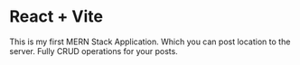 # React + Vite

This is my first MERN Stack Application. Which you can post location to the server. Fully CRUD operations for your posts.
